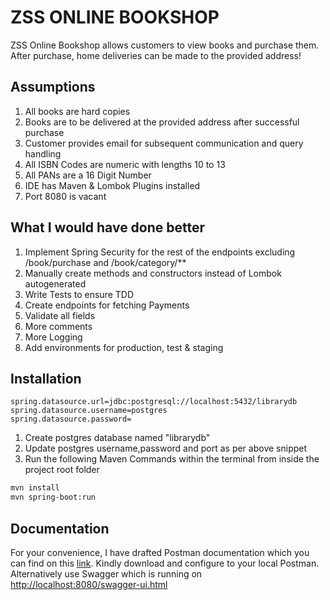 # ZSS ONLINE BOOKSHOP

ZSS Online Bookshop allows customers to view books and purchase them.
After purchase, home deliveries can be made to the provided address!

## Assumptions

1. All books are hard copies
2. Books are to be delivered at the provided address after successful purchase
3. Customer provides email for subsequent communication and query handling
4. All ISBN Codes are numeric with lengths 10 to 13
5. All PANs are  a 16 Digit Number
6. IDE has Maven & Lombok Plugins installed
7. Port 8080 is vacant


## What I would have done better

1. Implement Spring Security for the rest of the endpoints excluding /book/purchase and /book/category/**
2. Manually create methods and constructors instead of Lombok autogenerated
3. Write Tests to ensure TDD
4. Create endpoints for fetching Payments
5. Validate all fields
6. More comments
7. More Logging
8. Add environments for production, test & staging


## Installation

```properties
spring.datasource.url=jdbc:postgresql://localhost:5432/librarydb
spring.datasource.username=postgres
spring.datasource.password=
```

1. Create postgres database named "librarydb"
2. Update postgres username,password and port as per above snippet
3. Run the following Maven Commands within the terminal from inside the project root folder

```bash
mvn install
mvn spring-boot:run
```

## Documentation

For your convenience, I have drafted Postman documentation which you can find on this [link](https://app.getpostman.com/api/collections/6cddb178b35ced5ae03f?). Kindly download and configure to your local Postman.
Alternatively use Swagger which is running on [http://localhost:8080/swagger-ui.html](http://localhost:8080/swagger-ui.html) 

